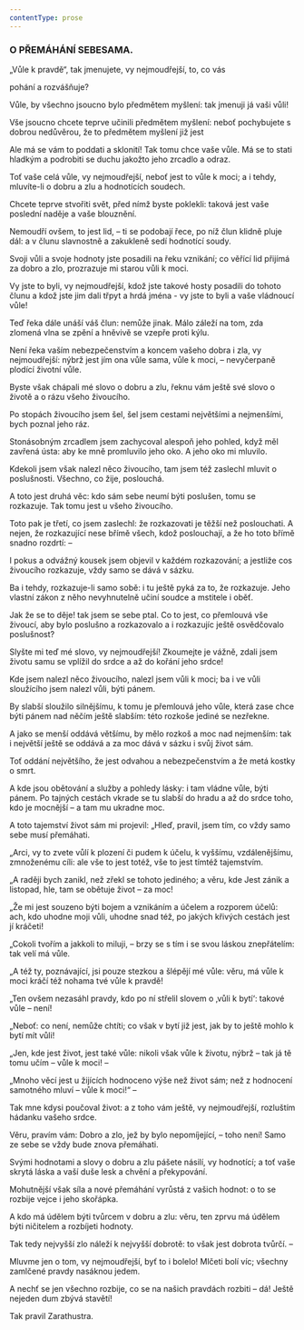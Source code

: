 ```yaml
---
contentType: prose
---
```


<section>

### O PŘEMÁHÁNÍ SEBESAMA.

„Vůle k pravdě“, tak jmenujete, vy nejmoudřejší, to, co vás

pohání a rozvášňuje? 

Vůle, by všechno jsoucno bylo předmětem myšlení: tak jmenuji já vaši vůli!

Vše jsoucno chcete teprve učinili předmětem myšlení: neboť pochybujete s dobrou nedůvěrou, že to předmětem myšlení již jest

Ale má se vám to poddati a sklonití! Tak tomu chce vaše vůle. Má se to stati hladkým a podrobiti se duchu jakožto jeho zrcadlo a odraz.

Toť vaše celá vůle, vy nejmoudřejší, neboť jest to vůle k moci; a i tehdy, mluvíte-li o dobru a zlu a hodnotících soudech.

Chcete teprve stvořiti svět, před nímž byste poklekli: taková jest vaše poslední naděje a vaše blouznění.

Nemoudří ovšem, to jest lid, – ti se podobají řece, po níž člun klidně pluje dál: a v člunu slavnostně a zakukleně sedí hodnotící soudy.

Svoji vůli a svoje hodnoty jste posadili na řeku vznikání; co věřící lid přijímá za dobro a zlo, prozrazuje mi starou vůli k moci. 

Vy jste to byli, vy nejmoudřejší, kdož jste takové hosty posadili do tohoto člunu a kdož jste jim dali třpyt a hrdá jména - vy jste to byli a vaše vládnoucí vůle! 

Teď řeka dále unáší váš člun: nemůže jinak. Málo záleží na tom, zda zlomená vlna se zpění a hněvivě se vzepře proti kýlu. 

Není řeka vaším nebezpečenstvím a koncem vašeho dobra i zla, vy nejmoudřejší: nýbrž jest jím ona vůle sama, vůle k moci, – nevyčerpaně plodící životní vůle. 

Byste však chápali mé slovo o dobru a zlu, řeknu vám ještě své slovo o životě a o rázu všeho živoucího. 

Po stopách živoucího jsem šel, šel jsem cestami největšími a nejmenšími, bych poznal jeho ráz. 

Stonásobným zrcadlem jsem zachycoval alespoň jeho pohled, když měl zavřená ústa: aby ke mně promluvilo jeho oko. A jeho oko mi mluvilo.

Kdekoli jsem však nalezl něco živoucího, tam jsem též zaslechl mluvit o poslušnosti. Všechno, co žije, poslouchá. 

A toto jest druhá věc: kdo sám sebe neumí býti poslušen, tomu se rozkazuje. Tak tomu jest u všeho živoucího. 

Toto pak je třetí, co jsem zaslechl: že rozkazovati je těžší než poslouchati. A nejen, že rozkazující nese břímě všech, kdož poslouchají, a že ho toto břímě snadno rozdrtí: – 

I pokus a odvážný kousek jsem objevil v každém rozkazování; a jestliže cos živoucího rozkazuje, vždy samo se dává v sázku. 

Ba i tehdy, rozkazuje-li samo sobě: i tu ještě pyká za to, že rozkazuje. Jeho vlastní zákon z něho nevyhnutelně učiní soudce a mstitele i oběť. 

Jak že se to děje! tak jsem se sebe ptal. Co to jest, co přemlouvá vše živoucí, aby bylo poslušno a rozkazovalo a i rozkazujíc ještě osvědčovalo poslušnost? 

Slyšte mi teď mé slovo, vy nejmoudřejší! Zkoumejte je vážně, zdali jsem životu samu se vplížil do srdce a až do kořání jeho srdce! 

Kde jsem nalezl něco živoucího, nalezl jsem vůli k moci; ba i ve vůli sloužícího jsem nalezl vůli, býti pánem. 

By slabší sloužilo silnějšímu, k tomu je přemlouvá jeho vůle, která zase chce býti pánem nad něčím ještě slabším: této rozkoše jediné se nezřekne. 

A jako se menší oddává většímu, by mělo rozkoš a moc nad nejmenším: tak i největší ještě se oddává a za moc dává v sázku i svůj život sám. 

Toť oddání největšího, že jest odvahou a nebezpečenstvím a že metá kostky o smrt. 

A kde jsou obětování a služby a pohledy lásky: i tam vládne vůle, býti pánem. Po tajných cestách vkrade se tu slabší do hradu a až do srdce toho, kdo je mocnější – a tam mu ukradne moc. 

A toto tajemství život sám mi projevil: „Hleď, pravil, jsem tím, co vždy samo sebe musí přemáhati. 

„Arci, vy to zvete vůlí k plození či pudem k účelu, k vyššímu, vzdálenějšímu, zmnoženému cíli: ale vše to jest totéž, vše to jest tímtéž tajemstvím.

„A raději bych zanikl, než zřekl se tohoto jediného; a věru, kde Jest zánik a listopad, hle, tam se obětuje život – za moc!

„Že mi jest souzeno býti bojem a vznikáním a účelem a rozporem účelů: ach, kdo uhodne moji vůli, uhodne snad též, po jakých křivých cestách jest jí kráčeti!

„Cokoli tvořím a jakkoli to miluji, – brzy se s tím i se svou láskou znepřátelím: tak velí má vůle.

„A též ty, poznávající, jsi pouze stezkou a šlépějí mé vůle: věru, má vůle k moci kráčí též nohama tvé vůle k pravdě!

„Ten ovšem nezasáhl pravdy, kdo po ní střelil slovem o ‚vůli k bytí‘: takové vůle – není!

„Neboť: co není, nemůže chtíti; co však v bytí již jest, jak by to ještě mohlo k bytí mít vůli!

„Jen, kde jest život, jest také vůle: nikoli však vůle k životu, nýbrž – tak já tě tomu učím – vůle k moci! –

„Mnoho věcí jest u žijících hodnoceno výše než život sám; než z hodnocení samotného mluví – vůle k moci!“ –

Tak mne kdysi poučoval život: a z toho vám ještě, vy nejmoudřejší, rozluštím hádanku vašeho srdce.

Věru, pravím vám: Dobro a zlo, jež by bylo nepomíjející, – toho není! Samo ze sebe se vždy bude znova přemáhati.

Svými hodnotami a slovy o dobru a zlu pášete násilí, vy hodnotící; a toť vaše skrytá láska a vaší duše lesk a chvění a překypování.

Mohutnější však síla a nové přemáhání vyrůstá z vašich hodnot: o to se rozbije vejce i jeho skořápka.

A kdo má údělem býti tvůrcem v dobru a zlu: věru, ten zprvu má údělem býti ničitelem a rozbíjeti hodnoty.

Tak tedy nejvyšší zlo náleží k nejvyšší dobrotě: to však jest dobrota tvůrčí. –

Mluvme jen o tom, vy nejmoudřejší, byť to i bolelo! Mlčeti bolí víc; všechny zamlčené pravdy nasáknou jedem.

A nechť se jen všechno rozbije, co se na našich pravdách rozbiti – dá! Ještě nejeden dum zbývá stavětí!

</section>

<section>

Tak pravil Zarathustra.

</section>
